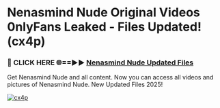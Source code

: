 # Nenasmind Nude Original Videos 0nlyFans Leaked - Files Updated! (cx4p)

<h3>🔴 CLICK HERE 🌐==►► <a href="https://tinyurl.com/4mcuefdz" rel="nofollow">Nenasmind Nude Updated Files</a></h3>

Get Nenasmind Nude and all content. Now you can access all videos and pictures of Nenasmind Nude. New Updated Files 2025!

[![cx4p](https://i.imgur.com/StAQSOY.gif)](https://tinyurl.com/4mcuefdz)
